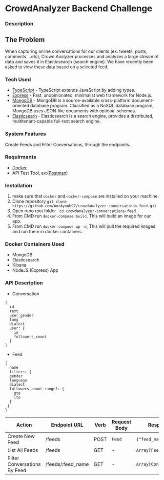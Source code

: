 # CrowdAnalyzer Backend Challenge

### Description

## The Problem

When capturing online conversations for our clients (ex: tweets, posts, comments ...etc), Crowd Analyzer processes and analyzes a large stream of data and saves it in Elasticsearch (search engine). We have recently been asked to view these data based on a selected feed.

### Tech Used

- [TypeScript](https://www.typescriptlang.org) - TypeScript extends JavaScript by adding types.
- [Express](https://expressjs.com/) - Fast, unopinionated, minimalist web framework for Node.js.
- [MongoDB](https://www.mongodb.com/) - MongoDB is a source-available cross-platform document-oriented database program. Classified as a NoSQL database program, MongoDB uses JSON-like documents with optional schemas.
- [Elasticsearh](https://www.elastic.co/) - Elasticsearch is a search engine, provides a distributed, multitenant-capable full-text search engine.

### System Features

Create Feeds and Filter Conversations, through the endpoints.

### Requirments

- [Docker](https://www.docker.com/)
- API Test Tool, ex:([Postman](https://www.postman.com/))

### Installation

1. make sure that `docker` and `docker-compose` are installed on your machine.
2. Clone repository `git clone https://github.com/AmrAyoub97/crowdanalyzer-conversations-feed.git`
3. Open repo root folder ` cd crowdanalyzer-conversations-feed`
4. From CMD run `docker-compose build`, This will build an image for our app.
5. From CMD run `docker-compose up -d`, This will pull the required images and run them in docker containers.

### Docker Containers Used

- MongoDB
- Elasticsearch
- Kibana
- NodeJS (Express) App

### API Description
- Conversation
```
{
  id
  text
  user_gender
  lang
  dialect
  user: {
    id
    followers_count
  }
}
```
- Feed
```
{
  name
  filters: {
  gender
  language
  dialect
  followers_count_range?: {
    gte
    lte
  }
 }
}
```

| Action                       | Endpoint URL      | Verb | Request Body | Response |
| ---------------------------- | ----------------- | ---- | ------------ | -------- |
| Create New Feed              | /feeds            | POST |      `Feed`        | `{"feed_name":****}`       |
| List All Feeds              | /feeds            | GET |      -       |  `Array[Feed]`       |
| Filter Conversations By Feed | /feeds/:feed_name | GET  |-| `Array[Conversation]`       |
